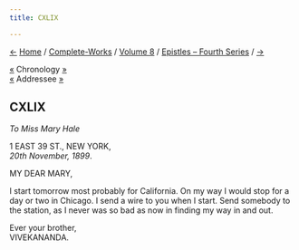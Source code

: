 ```yaml
---
title: CXLIX

---
```

<div>

[←](148_rakhal.htm) [Home](../../../index.htm) /
[Complete-Works](../../complete_works.htm) / [Volume
8](../volume_8_contents.htm) / [Epistles – Fourth
Series](epistles_fourth_series_contents.htm) / [→](150_brahmananda.htm)

  

[«](148_rakhal.htm) Chronology
[»](../../volume_6/epistles_second_series/150_mrs_bull.htm)  
[«](145_optimist.htm) Addressee [»](153_mary.htm)

## CXLIX

*To Miss Mary Hale*

1 EAST 39 ST., NEW YORK,  
*20th November, 1899*.

MY DEAR MARY,

I start tomorrow most probably for California. On my way I would stop
for a day or two in Chicago. I send a wire to you when I start. Send
somebody to the station, as I never was so bad as now in finding my way
in and out.

Ever your brother,  
VIVEKANANDA.

</div>
